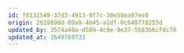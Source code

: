 ```yaml
---
id: f8131549-37d3-4913-9f7c-30e58ea97ee0
origin: 261869dd-69a9-4e45-a1df-0c648778255d
updated_by: 3574a48a-d509-4c9e-9e37-5b83b6cfdc78
updated_at: 1649769733
---
```

